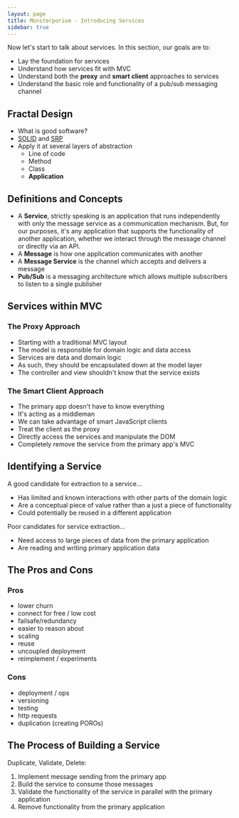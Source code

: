 ```yaml
---
layout: page
title: Monsterporium - Introducing Services
sidebar: true
---
```


Now let's start to talk about services. In this section, our goals are to:

* Lay the foundation for services
* Understand how services fit with MVC
* Understand both the **proxy** and **smart client** approaches to services
* Understand the basic role and functionality of a pub/sub messaging channel

## Fractal Design

* What is good software?
* [SOLID](http://bit.ly/nHYoAY) and [SRP](http://en.wikipedia.org/wiki/Single_responsibility_principle)
* Apply it at several layers of abstraction
  * Line of code
  * Method
  * Class
  * **Application**

## Definitions and Concepts

* A **Service**, strictly speaking is an application that runs independently with only the message service as a communication mechanism. But, for our purposes, it's any application that supports the functionality of another application, whether we interact through the message channel or directly via an API.
* A **Message** is how one application communicates with another
* A **Message Service** is the channel which accepts and delivers a message
* **Pub/Sub** is a messaging architecture which allows multiple subscribers to listen to a single publisher

## Services within MVC

### The Proxy Approach

* Starting with a traditional MVC layout
* The model is responsible for domain logic and data access
* Services are data and domain logic
* As such, they should be encapsulated down at the model layer
* The controller and view shouldn't know that the service exists

### The Smart Client Approach

* The primary app doesn't have to know everything
* It's acting as a middleman
* We can take advantage of smart JavaScript clients
* Treat the client as the proxy
* Directly access the services and manipulate the DOM
* Completely remove the service from the primary app's MVC

## Identifying a Service

A good candidate for extraction to a service...

* Has limited and known interactions with other parts of the domain logic
* Are a conceptual piece of value rather than a just a piece of functionality
* Could potentially be reused in a different application

Poor candidates for service extraction...

* Need access to large pieces of data from the primary application
* Are reading and writing primary application data

## The Pros and Cons

### Pros

* lower churn
* connect for free / low cost
* failsafe/redundancy
* easier to reason about
* scaling
* reuse
* uncoupled deployment
* reimplement / experiments

### Cons

* deployment / ops
* versioning
* testing
* http requests
* duplication (creating POROs)

## The Process of Building a Service

Duplicate, Validate, Delete:

1. Implement message sending from the primary app
2. Build the service to consume those messages
3. Validate the functionality of the service in parallel with the primary application
4. Remove functionality from the primary application
